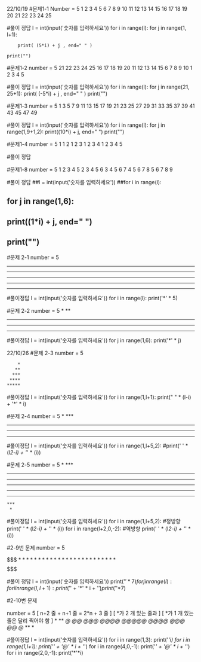 22/10/19
#문제1-1
Number = 5
1 2 3 4 5
6 7 8 9 10
11 12 13 14 15
16 17 18 19 20
21 22 23 24 25

#풀이 정답
l = int(input('숫자를 입력하세요'))
for i in range(l):
    for j in range(1, l+1):

        print( (5*i) + j , end=" " )

    print("")


#문제1-2
 number = 5
 21 22 23 24 25
 16 17 18 19 20
 11 12 13 14 15
 6 7 8 9 10
 1 2 3 4 5
 
 #풀이 정답
l = int(input('숫자를 입력하세요'))
for i in range(l):
    for j in range(21, 25+1):
        print( (-5*i) + j , end=" " )
    print("")

#문제1-3
 number = 5
 1 3 5 7 9
 11 13 15 17 19
 21 23 25 27 29
 31 33 35 37 39
 41 43 45 47 49 

 #풀이 정답
l = int(input('숫자를 입력하세요'))
for i in range(l):
    for j in range(1,9+1,2):
        print((10*i) + j, end=" ")
    print("")

#문제1-4
 number = 5
 1
 1 2
 1 2 3
 1 2 3 4
 1 2 3 4 5
 
 #풀이 정답
 
 
 
 
 
 
 #문제1-8
 number = 5
 1 2 3 4 5
 2 3 4 5 6
 3 4 5 6 7
 4 5 6 7 8
 5 6 7 8 9 
 
 
 
 #풀이 정답
##l = int(input('숫자를 입력하세요'))
##for i in range(l):
##    for j in range(1,6):
##        print((1*i) + j, end=" ")
##    print("")




#문제 2-1
 number = 5
 *****
 *****
 *****
 *****
 ***** 
 
 #풀이정답
l = int(input('숫자를 입력하세요'))
for i in range(l):
    print('*' * 5)


#문제 2-2
number = 5
 *
 **
 ***
 ****
 *****
 
 #풀이정답
l = int(input('숫자를 입력하세요'))
for j in range(1,6):
    print('*' * j)


22/10/26
#문제 2-3
number = 5

        *
       **
      ***
     ****
    *****

#풀이정답
l = int(input('숫자를 입력하세요'))
for i in range(1,l+1):
    print("  " * (l-i) + '*' * i)
 

#문제 2-4
 number = 5
     *
    ***
   *****
  *******
 *********
 
#풀이정답
l = int(input('숫자를 입력하세요'))
for i in range(1,l+5,2):
    #print(' ' * (l*2-i) + '*' * (i))


#문제 2-5
number = 5
     *
    ***
   *****
  *******
 *********
  *******
   *****
    ***
     *
     
#풀이정답
l = int(input('숫자를 입력하세요'))
for i in range(1,l+5,2): #정방향
    print(' ' * (l*2-i) + '*' * (i))
for i in range(l+2,0,-2): #역방향
    print(' ' * (l*2-i) + '*' * (i))
     
     
     
#2-9번 문제
 number = 5

 $$$$$$$
 $*****$
 $*****$
 $*****$
 $*****$
 $*****$
 $$$$$$$

#풀이 정답
l = int(input('숫자를 입력하세요'))
print('$'*7)
for j in range(l):
    for i in range(l,l+1):
        print('$' + '*' * i + '$')
print('$'*7)








#2-10번 문제

number = 5
 [ n+2 줄 + n+1 줄 = 2*n + 3 줄 ]
 [ *가 2 개 있는 줄과 ]
 [ *가 1 개 있는 줄은 달리 찍어야 함 ]
 *
 **
 *@*
 *@@*
 *@@@*
 *@@@@*
 *@@@@@*
 *@@@@*
 *@@@*
 *@@*
 *@*
 **
 * 



#풀이정답
l = int(input('숫자를 입력하세요'))
for i in range(1,3):
    print('*'*i)
for i in range(1,l+1):
    print('*' + '@' * i + '*')
for i in range(4,0,-1):
    print('*' + '@' * i + '*')
for i in range(2,0,-1):
    print('*'*i)




